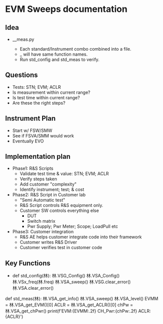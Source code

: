 # EVM Sweeps documentation

## Idea
- <Standard>_<Instrument>_meas.py
  - Each standard/Instrument combo combined into a file.
  - <Standard>_<Instrument> will have same function names.
  - Run std_config and std_meas to verify.

## Questions
- Tests: STN; EVM; ACLR
- Is measurement within current range?
- Is test time within current range?
- Are these the right steps?

## Instrument Plan
- Start w/ FSW/SMW
- See if FSVA/SMM would work
- Eventually EVO

## Implementation plan
- Phase1: R&S Scripts
  - Validate test time & value: STN; EVM; ACLR
  - Verify steps taken
  - Add customer "complexity"
  - Identify instrument; test; & cost
- Phase2: R&S Script in Customer lab
  - "Semi Automatic test"
  - R&S Script controls R&S equipment only.
  - Customer SW controls everything else
    - DUT
    - Switch matrix
    - Pwr Supply; Pwr Meter; Scope; LoadPull etc
- Phase3: Customer integration
  - R&S AE helps customer integrate code into their framework
  - Customer writes R&S Driver
  - Customer verifies test in customer code

## Key Functions
- def std_config(林):
    林.VSG_Config()
    林.VSA_Config()
    林.VSx_freq(林.freq)
    林.VSA_sweep()
    林.VSG.clear_error()
    林.VSA.clear_error()

def std_meas(林):
    林.VSA_get_info()
    林.VSA_sweep()
    林.VSA_level()
    EVMM = 林.VSA_get_EVM()[0]
    ACLR = 林.VSA_get_ACLR()[0]
    chPw = 林.VSA_get_chPwr()
    print(f'EVM:{EVMM:.2f} CH_Pwr:{chPw:.2f} ACLR:{ACLR}')